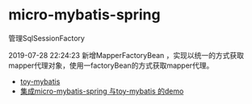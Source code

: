 # micro-mybatis-spring
管理SqlSessionFactory


2019-07-28 22:24:23
新增MapperFactoryBean ，实现以统一的方式获取mapper代理对象，使用一factoryBean的方式获取mapper代理。


* [toy-mybatis](https://github.com/1399852153/toy-framework)
* [集成micro-mybatis-spring 与toy-mybatis 的demo](https://github.com/nothingax/micro-mybatis-spring-demo)

